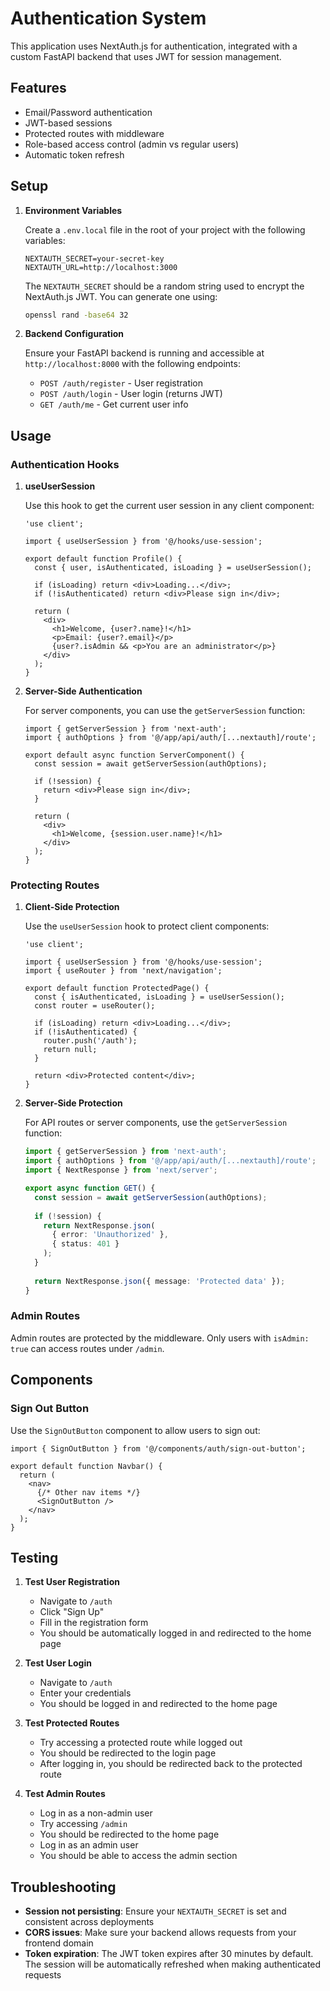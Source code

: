 # Authentication System

This application uses NextAuth.js for authentication, integrated with a custom FastAPI backend that uses JWT for session management.

## Features

- Email/Password authentication
- JWT-based sessions
- Protected routes with middleware
- Role-based access control (admin vs regular users)
- Automatic token refresh

## Setup

1. **Environment Variables**

   Create a `.env.local` file in the root of your project with the following variables:

   ```
   NEXTAUTH_SECRET=your-secret-key
   NEXTAUTH_URL=http://localhost:3000
   ```

   The `NEXTAUTH_SECRET` should be a random string used to encrypt the NextAuth.js JWT. You can generate one using:
   ```bash
   openssl rand -base64 32
   ```

2. **Backend Configuration**

   Ensure your FastAPI backend is running and accessible at `http://localhost:8000` with the following endpoints:
   - `POST /auth/register` - User registration
   - `POST /auth/login` - User login (returns JWT)
   - `GET /auth/me` - Get current user info

## Usage

### Authentication Hooks

1. **useUserSession**

   Use this hook to get the current user session in any client component:

   ```tsx
   'use client';
   
   import { useUserSession } from '@/hooks/use-session';
   
   export default function Profile() {
     const { user, isAuthenticated, isLoading } = useUserSession();
     
     if (isLoading) return <div>Loading...</div>;
     if (!isAuthenticated) return <div>Please sign in</div>;
     
     return (
       <div>
         <h1>Welcome, {user?.name}!</h1>
         <p>Email: {user?.email}</p>
         {user?.isAdmin && <p>You are an administrator</p>}
       </div>
     );
   }
   ```

2. **Server-Side Authentication**

   For server components, you can use the `getServerSession` function:

   ```tsx
   import { getServerSession } from 'next-auth';
   import { authOptions } from '@/app/api/auth/[...nextauth]/route';
   
   export default async function ServerComponent() {
     const session = await getServerSession(authOptions);
     
     if (!session) {
       return <div>Please sign in</div>;
     }
     
     return (
       <div>
         <h1>Welcome, {session.user.name}!</h1>
       </div>
     );
   }
   ```

### Protecting Routes

1. **Client-Side Protection**

   Use the `useUserSession` hook to protect client components:

   ```tsx
   'use client';
   
   import { useUserSession } from '@/hooks/use-session';
   import { useRouter } from 'next/navigation';
   
   export default function ProtectedPage() {
     const { isAuthenticated, isLoading } = useUserSession();
     const router = useRouter();
     
     if (isLoading) return <div>Loading...</div>;
     if (!isAuthenticated) {
       router.push('/auth');
       return null;
     }
     
     return <div>Protected content</div>;
   }
   ```

2. **Server-Side Protection**

   For API routes or server components, use the `getServerSession` function:

   ```ts
   import { getServerSession } from 'next-auth';
   import { authOptions } from '@/app/api/auth/[...nextauth]/route';
   import { NextResponse } from 'next/server';
   
   export async function GET() {
     const session = await getServerSession(authOptions);
     
     if (!session) {
       return NextResponse.json(
         { error: 'Unauthorized' },
         { status: 401 }
       );
     }
     
     return NextResponse.json({ message: 'Protected data' });
   }
   ```

### Admin Routes

Admin routes are protected by the middleware. Only users with `isAdmin: true` can access routes under `/admin`.

## Components

### Sign Out Button

Use the `SignOutButton` component to allow users to sign out:

```tsx
import { SignOutButton } from '@/components/auth/sign-out-button';

export default function Navbar() {
  return (
    <nav>
      {/* Other nav items */}
      <SignOutButton />
    </nav>
  );
}
```

## Testing

1. **Test User Registration**
   - Navigate to `/auth`
   - Click "Sign Up"
   - Fill in the registration form
   - You should be automatically logged in and redirected to the home page

2. **Test User Login**
   - Navigate to `/auth`
   - Enter your credentials
   - You should be logged in and redirected to the home page

3. **Test Protected Routes**
   - Try accessing a protected route while logged out
   - You should be redirected to the login page
   - After logging in, you should be redirected back to the protected route

4. **Test Admin Routes**
   - Log in as a non-admin user
   - Try accessing `/admin`
   - You should be redirected to the home page
   - Log in as an admin user
   - You should be able to access the admin section

## Troubleshooting

- **Session not persisting**: Ensure your `NEXTAUTH_SECRET` is set and consistent across deployments
- **CORS issues**: Make sure your backend allows requests from your frontend domain
- **Token expiration**: The JWT token expires after 30 minutes by default. The session will be automatically refreshed when making authenticated requests

